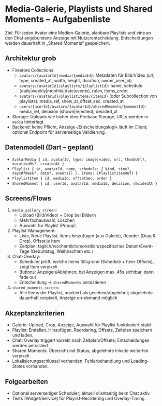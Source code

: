 # Media-Galerie, Playlists und Shared Moments – Aufgabenliste

Ziel: Für jeden Avatar eine Medien-Galerie, planbare Playlists und eine an den Chat angebundene Anzeige mit Nutzerentscheidung. Entscheidungen werden dauerhaft in „Shared Moments“ gespeichert.

## Architektur grob
- Firestore Collections:
  - `avatars/{avatarId}/media/{mediaId}`: Metadaten für Bild/Video (url, type, created_at, width, height, duration, owner_user_id)
  - `avatars/{avatarId}/playlists/{playlistId}`: name, schedule (daily|weekly|monthly|date|events), rules, items_order
  - `avatars/{avatarId}/playlistItems/{itemId}` (oder Subcollection von playlists): media_ref, show_at_offset_sec, created_at
  - `users/{userId}/avatars/{avatarId}/sharedMoments/{momentId}`: media_ref, decision (shown|rejected), decided_at
- Storage: Uploads wie bisher über Firebase Storage; URLs werden in `media` hinterlegt.
- Backend: keine Pflicht, Anzeige-/Entscheidungslogik läuft im Client; optional Endpoint für serverseitige Validierung.

## Datenmodell (Dart – geplant)
- `AvatarMedia { id, avatarId, type: image|video, url, thumbUrl?, durationMs?, createdAt }`
- `Playlist { id, avatarId, name, schedule: { kind, time?, daysOfWeek?, date?, events[] }, items: [PlaylistItemRef] }`
- `PlaylistItem { id, mediaId, offsetSec, order }`
- `SharedMoment { id, userId, avatarId, mediaId, decision, decidedAt }`

## Screens/Flows
1) `media_gallery_screen`:
   - Upload (Bild/Video) + Crop bei Bildern
   - Mehrfachauswahl, Löschen
   - Auswahl für Playlist (Popup)
2) Playlist-Management:
   - Liste, Neue Playlist, Items hinzufügen (aus Galerie), Reorder (Drag & Drop), Offset je Item
   - Zeitplan: täglich/wöchentlich/monatlich/spezifisches Datum/Event-Tage (Geburtstag, Weihnachten etc.)
3) Chat-Overlay:
   - Scheduler prüft, welche Items fällig sind (Schedule + Item-Offsets), zeigt Item verpixelt
   - Buttons: Anzeigen/Ablehnen; bei Anzeigen max. 45s sichtbar, dann fade out
   - Entscheidung → `sharedMoments` persistieren
4) `shared_moments_screen`:
   - Alle Items der Playlist, markiert als gesehen/abgelehnt; abgelehnte dauerhaft verpixelt, Anzeige on-demand möglich

## Akzeptanzkriterien
- Galerie: Upload, Crop, Anzeige, Auswahl für Playlist funktioniert stabil.
- Playlist: Erstellen, Hinzufügen, Reordering, Offsets, Zeitplan speichern und laden.
- Chat: Overlay triggert korrekt nach Zeitplan/Offsets; Entscheidungen werden persistiert.
- Shared Moments: Übersicht mit Status; abgelehnte Inhalte weiterhin verpixelt.
- Lokalisierungsschlüssel vorhanden; Fehlerbehandlung und Loading-States vorhanden.

## Folgearbeiten
- Optional serverseitiger Scheduler; aktuell clientseitig beim Chat aktiv.
- Tests (Widget/Service) für Playlist-Reordering und Overlay-Timing.


